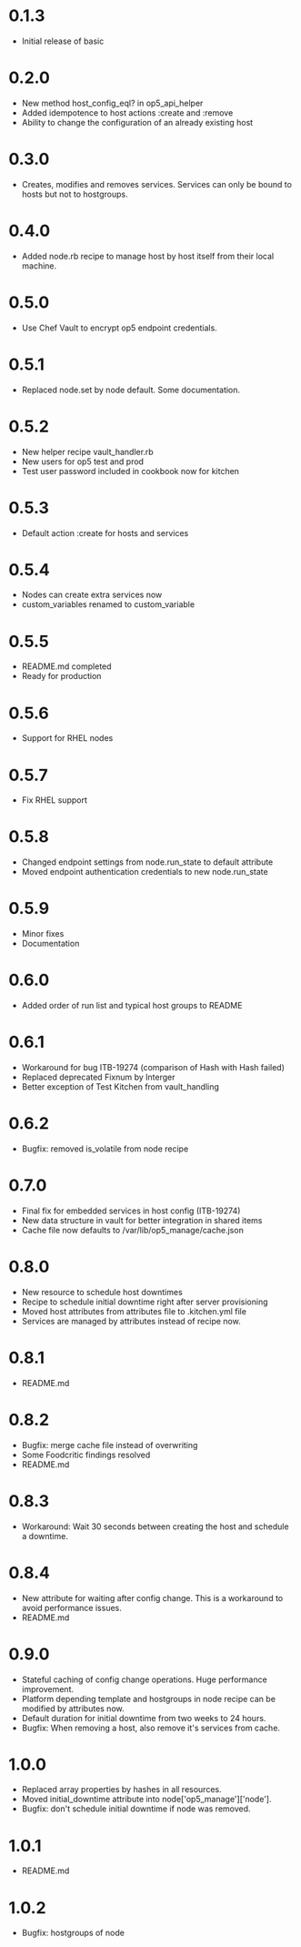 # 0.1.3

- Initial release of basic

# 0.2.0

- New method host_config_eql? in op5_api_helper
- Added idempotence to host actions :create and :remove
- Ability to change the configuration of an already existing host

# 0.3.0

- Creates, modifies and removes services. Services can only be bound to hosts but not to hostgroups.

# 0.4.0

- Added node.rb recipe to manage host by host itself from their local machine.

# 0.5.0

- Use Chef Vault to encrypt op5 endpoint credentials.

# 0.5.1

- Replaced node.set by node default. Some documentation.

# 0.5.2

- New helper recipe vault_handler.rb
- New users for op5 test and prod
- Test user password included in cookbook now for kitchen

# 0.5.3

- Default action :create for hosts and services

# 0.5.4

- Nodes can create extra services now
- custom_variables renamed to custom_variable

# 0.5.5

- README.md completed
- Ready for production

# 0.5.6

- Support for RHEL nodes
 
# 0.5.7

- Fix RHEL support

# 0.5.8

- Changed endpoint settings from node.run_state to default attribute
- Moved endpoint authentication credentials to new node.run_state

# 0.5.9

- Minor fixes
- Documentation

# 0.6.0

- Added order of run list and typical host groups to README

# 0.6.1

- Workaround for bug ITB-19274 (comparison of Hash with Hash failed)
- Replaced deprecated Fixnum by Interger
- Better exception of Test Kitchen from vault_handling

# 0.6.2

- Bugfix: removed is_volatile from node recipe

# 0.7.0

- Final fix for embedded services in host config (ITB-19274)
- New data structure in vault for better integration in shared items
- Cache file now defaults to /var/lib/op5_manage/cache.json

# 0.8.0

- New resource to schedule host downtimes
- Recipe to schedule initial downtime right after server provisioning
- Moved host attributes from attributes file to .kitchen.yml file
- Services are managed by attributes instead of recipe now.

# 0.8.1

- README.md

# 0.8.2

- Bugfix: merge cache file instead of overwriting 
- Some Foodcritic findings resolved
- README.md

# 0.8.3

- Workaround: Wait 30 seconds between creating the host and schedule a downtime.

# 0.8.4

- New attribute for waiting after config change. This is a workaround to avoid performance issues.
- README.md

# 0.9.0

- Stateful caching of config change operations. Huge performance improvement.
- Platform depending template and hostgroups in node recipe can be modified by attributes now.
- Default duration for initial downtime from two weeks to 24 hours.
- Bugfix: When removing a host, also remove it's services from cache.

# 1.0.0

- Replaced array properties by hashes in all resources.
- Moved initial_downtime attribute into node\['op5_manage'\]\['node'\].
- Bugfix: don't schedule initial downtime if node was removed.

# 1.0.1

- README.md

# 1.0.2

 - Bugfix: hostgroups of node
